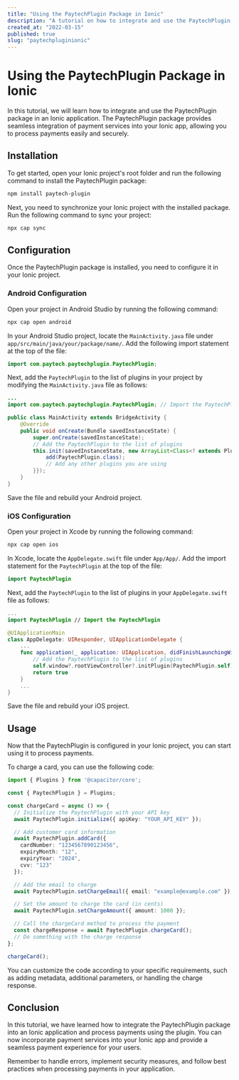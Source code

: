 ```yaml
---
title: "Using the PaytechPlugin Package in Ionic"
description: "A tutorial on how to integrate and use the PaytechPlugin package in an Ionic application"
created_at: "2022-03-15"
published: true
slug: "paytechpluginionic"
---
```


# Using the PaytechPlugin Package in Ionic

In this tutorial, we will learn how to integrate and use the PaytechPlugin package in an Ionic application. The PaytechPlugin package provides seamless integration of payment services into your Ionic app, allowing you to process payments easily and securely.

## Installation

To get started, open your Ionic project's root folder and run the following command to install the PaytechPlugin package:

```bash
npm install paytech-plugin
```

Next, you need to synchronize your Ionic project with the installed package. Run the following command to sync your project:

```bash
npx cap sync
```

## Configuration

Once the PaytechPlugin package is installed, you need to configure it in your Ionic project.

### Android Configuration

Open your project in Android Studio by running the following command:

```bash
npx cap open android
```

In your Android Studio project, locate the `MainActivity.java` file under `app/src/main/java/your/package/name/`. Add the following import statement at the top of the file:

```java
import com.paytech.paytechplugin.PaytechPlugin;
```

Next, add the `PaytechPlugin` to the list of plugins in your project by modifying the `MainActivity.java` file as follows:

```java
...
import com.paytech.paytechplugin.PaytechPlugin; // Import the PaytechPlugin

public class MainActivity extends BridgeActivity {
    @Override
    public void onCreate(Bundle savedInstanceState) {
        super.onCreate(savedInstanceState);
        // Add the PaytechPlugin to the list of plugins
        this.init(savedInstanceState, new ArrayList<Class<? extends Plugin>>() {{
            add(PaytechPlugin.class); 
            // Add any other plugins you are using
        }});
    }
}
```

Save the file and rebuild your Android project.

### iOS Configuration

Open your project in Xcode by running the following command:

```bash
npx cap open ios
```

In Xcode, locate the `AppDelegate.swift` file under `App/App/`. Add the import statement for the `PaytechPlugin` at the top of the file:

```swift
import PaytechPlugin
```

Next, add the `PaytechPlugin` to the list of plugins in your `AppDelegate.swift` file as follows:

```swift
...
import PaytechPlugin // Import the PaytechPlugin

@UIApplicationMain
class AppDelegate: UIResponder, UIApplicationDelegate {
    ...
    func application(_ application: UIApplication, didFinishLaunchingWithOptions launchOptions: [UIApplication.LaunchOptionsKey: Any]?) -> Bool {
        // Add the PaytechPlugin to the list of plugins
        self.window?.rootViewController?.initPlugin(PaytechPlugin.self)
        return true
    }
    ...
}
```

Save the file and rebuild your iOS project.

## Usage

Now that the PaytechPlugin is configured in your Ionic project, you can start using it to process payments.

To charge a card, you can use the following code:

```typescript
import { Plugins } from '@capacitor/core';

const { PaytechPlugin } = Plugins;

const chargeCard = async () => {
  // Initialize the PaytechPlugin with your API key
  await PaytechPlugin.initialize({ apiKey: "YOUR_API_KEY" });

  // Add customer card information
  await PaytechPlugin.addCard({
    cardNumber: "1234567890123456",
    expiryMonth: "12",
    expiryYear: "2024",
    cvv: "123"
  });

  // Add the email to charge
  await PaytechPlugin.setChargeEmail({ email: "example@example.com" });

  // Set the amount to charge the card (in cents)
  await PaytechPlugin.setChargeAmount({ amount: 1000 });

  // Call the chargeCard method to process the payment
  const chargeResponse = await PaytechPlugin.chargeCard();
  // Do something with the charge response
};

chargeCard();
```

You can customize the code according to your specific requirements, such as adding metadata, additional parameters, or handling the charge response.

## Conclusion

In this tutorial, we have learned how to integrate the PaytechPlugin package into an Ionic application and process payments using the plugin. You can now incorporate payment services into your Ionic app and provide a seamless payment experience for your users.

Remember to handle errors, implement security measures, and follow best practices when processing payments in your application.